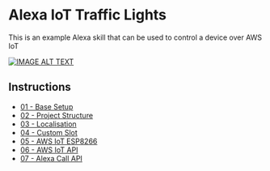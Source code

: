 # Alexa IoT Traffic Lights

This is an example Alexa skill that can be used to control a device over AWS IoT

[![IMAGE ALT TEXT](http://img.youtube.com/vi/3EQq29-zVWU/0.jpg)](http://www.youtube.com/watch?v=3EQq29-zVWU "Video Title")

## Instructions

- [01 - Base Setup](instructions/01_base_setup.md)
- [02 - Project Structure](instructions/02_project_structure.md)
- [03 - Localisation](instructions/03_localisation.md)
- [04 - Custom Slot](instructions/04_custom_slot.md)
- [05 - AWS IoT ESP8266](instructions/05_aws_iot_esp8266.md)
- [06 - AWS IoT API](instructions/06_aws_iot_api.md)
- [07 - Alexa Call API](instructions/07_alexa_call_api.md)
